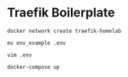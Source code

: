 # Traefik Boilerplate

```
docker network create traefik-homelab

mv env_example .env

vim .env

docker-compose up
```
```
